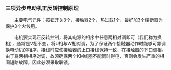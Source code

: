 ### 三项异步电动机正反转控制原理

　　主要电气元件：按钮开关3个，接触器2个，热过载1个，最好加3个熔断器为保护3个火线用。

　　电机要实现正反转控制，将其电源的相序中任意两相对调即可（我们称为换相），通常是V相不变，将U相与W相对调，为了保证两个接触器动作时能够可靠调换电动机的相序，接线时应使接触器的上口接线保持一致，在接触器的下口调相。由于将两相相序对调，故须确保两个KM线圈不能同时得电，否则会发生严重的相间短路故障，因此必须采取联锁。



